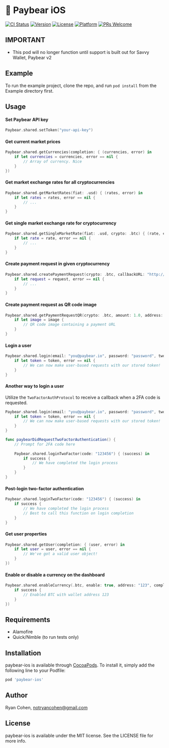 # 🐻 Paybear iOS

[![CI Status](http://img.shields.io/travis/imryan/paybear-ios.svg?style=flat)](https://travis-ci.org/imryan/paybear-ios)
[![Version](https://img.shields.io/cocoapods/v/paybear-ios.svg?style=flat)](http://cocoapods.org/pods/paybear-ios)
[![License](https://img.shields.io/cocoapods/l/paybear-ios.svg?style=flat)](http://cocoapods.org/pods/paybear-ios)
[![Platform](https://img.shields.io/cocoapods/p/paybear-ios.svg?style=flat)](http://cocoapods.org/pods/paybear-ios)
[![PRs Welcome](https://img.shields.io/badge/PRs-welcome-brightgreen.svg?style=flat-square)](http://makeapullrequest.com)

## IMPORTANT

* This pod will no longer function until support is built out for Savvy Wallet, Paybear v2

## Example

To run the example project, clone the repo, and run `pod install` from the Example directory first.

## Usage

#### Set Paybear API key
```swift
Paybear.shared.setToken("your-api-key")
```

#### Get current market prices
```swift
Paybear.shared.getCurrencies(completion: { (currencies, error) in
    if let currencies = currencies, error == nil {
        // Array of currency. Nice
    }
})
```

#### Get market exchange rates for all cryptocurrencies
```swift
Paybear.shared.getMarketRates(fiat: .usd) { (rates, error) in
    if let rates = rates, error == nil {
        // ...
    }
}
```

#### Get single market exchange rate for cryptocurrency
```swift
Paybear.shared.getSingleMarketRate(fiat: .usd, crypto: .btc) { (rate, error) in
    if let rate = rate, error == nil {
        // ...
    }
}
```

#### Create payment request in given cryptocurrency
```swift
Paybear.shared.createPaymentRequest(crypto: .btc, callbackURL: "http://ryans.online") { (request, error) in
    if let request = request, error == nil {
        // ...
    }
}
```

#### Create payment request as QR code image
```swift
Paybear.shared.getPaymentRequestQR(crypto: .btc, amount: 1.0, address: "123", message: "Free money", size: nil) { (image) in
    if let image = image {
        // QR code image containing a payment URL
    }
}
```

#### Login a user
```swift
Paybear.shared.login(email: "you@paybear.io", password: "password", twoFactorDelegate: nil) { (token, error) in
    if let token = token, error == nil {
        // We can now make user-based requests with our stored token!
    }
}
```

#### Another way to login a user
Utilize the `TwoFactorAuthProtocol` to receive a callback when a 2FA code is requested.

```swift
Paybear.shared.login(email: "you@paybear.io", password: "password", twoFactorDelegate: self) { (token, error) in
    if let token = token, error == nil {
        // We can now make user-based requests with our stored token!
    }
}
```

```swift
func paybearDidRequestTwoFactorAuthentication() {
    // Prompt for 2FA code here
    
    Paybear.shared.loginTwoFactor(code: "123456") { (success) in
        if success {
            // We have completed the login process
        }
    }
}
```

#### Post-login two-factor authentication
```swift
Paybear.shared.loginTwoFactor(code: "123456") { (success) in
    if success {
        // We have completed the login process
        // Best to call this function on login completion
    }
}
```

#### Get user properties
```swift
Paybear.shared.getUser(completion: { (user, error) in
    if let user = user, error == nil {
        // We've got a valid user object!
    }
})
```

#### Enable or disable a currency on the dashboard
```swift
Paybear.shared.enableCurrency(.btc, enable: true, address: "123", completion: { (success) in
    if success {
        // Enabled BTC with wallet address 123
    }
})
```

## Requirements

* Alamofire
* Quick/Nimble (to run tests only)

## Installation

paybear-ios is available through [CocoaPods](http://cocoapods.org). To install
it, simply add the following line to your Podfile:

```ruby
pod 'paybear-ios'
```

## Author

Ryan Cohen, notryancohen@gmail.com

## License

paybear-ios is available under the MIT license. See the LICENSE file for more info.
